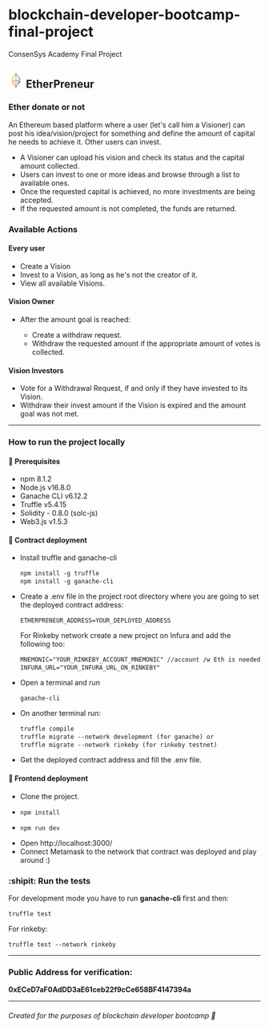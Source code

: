 # blockchain-developer-bootcamp-final-project

ConsenSys Academy Final Project

## <img src="./public/images/favicon.png" alt="drawing" width="30px"/> EtherPreneur

### Ether donate or not

<p>An Ethereum based platform where a user (let's call him a Visioner) can post his idea/vision/project for something and define the amount of capital he needs to achieve it.
Other users can invest.</p>

<ul>
  <li>A Visioner can upload his vision and check its status and the capital amount collected.</li>
  <li>Users can invest to one or more ideas and browse through a list to available ones.</li>
  <li>Once the requested capital is achieved, no more investments are being accepted.</li>
  <li>If the requested amount is not completed, the funds are returned.
</ul>

### Available Actions

#### Every user

<ul>
    <li>Create a Vision</li>
    <li>Invest to a Vision, as long as he's not the creator of it.</li>
    <li>View all available Visions.</li>
</ul>

#### Vision Owner

<ul>
  <li>After the amount goal is reached:</li>
    <ul>
        <li>Create a withdraw request.</li>
        <li>Withdraw the requested amount if the appropriate amount of votes is collected.</li>
    </ul>
</ul>

#### Vision Investors

<ul>
    <li>Vote for a Withdrawal Request, if and only if they have invested to its Vision.</li>
    <li>Withdraw their invest amount if the Vision is expired and the amount goal was not met.</li>
</ul>
<hr/>

### How to run the project locally

#### 🔌 Prerequisites

<ul>
<li>npm 8.1.2</li>
<li>Node.js v16.8.0</li>
<li>Ganache CLI v6.12.2 </li>
<li>Truffle v5.4.15 </li>
<li>Solidity - 0.8.0 (solc-js) </li>
<li>Web3.js v1.5.3 </li>
</ul>

#### 🔹 Contract deployment

<ul>

<li> Install truffle and ganache-cli</li>

    npm install -g truffle
    npm install -g ganache-cli

<li> Create a .env file in the project root directory where you are going to set the deployed contract address:

    ETHERPRENEUR_ADDRESS=YOUR_DEPLOYED_ADDRESS

For Rinkeby network create a new project on Infura and add the following too:

    MNEMONIC="YOUR_RINKEBY_ACCOUNT_MNEMONIC" //account /w Eth is needed
    INFURA_URL="YOUR_INFURA_URL_ON_RINKEBY"

</li>
<li>Open a terminal and run

    ganache-cli

</li>
<li>On another terminal run:

    truffle compile
    truffle migrate --network development (for ganache) or
    truffle migrate --network rinkeby (for rinkeby testnet)

</li>
<li>Get the deployed contract address and fill the .env file.</li>

</ul>

#### 🔹 Frontend deployment

<ul>
    <li>Clone the project.</li>
    <li>

    npm install

</li>
<li>

    npm run dev

</li>
<li> Open http://localhost:3000/ </li>
<li>Connect Metamask to the network that contract was deployed and play around :)</li>
</ul>

### :shipit: Run the tests

For development mode you have to run <b>ganache-cli</b> first and then:

    truffle test

For rinkeby:

    truffle test --network rinkeby

<hr/>


### Public Address for verification:

<p><b>0xECeD7aF0AdDD3aE61ceb22f9cCe658BF4147394a</b></p>

<hr/>

###### Created for the purposes of blockchain developer bootcamp 💙
